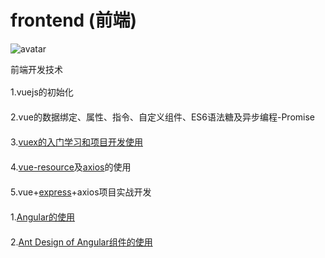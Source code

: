# frontend (前端)

![avatar](https://timgsa.baidu.com/timg?image&quality=80&size=b9999_10000&sec=1556258160391&di=74b63670c3c1227a87278838dbf96917&imgtype=0&src=http%3A%2F%2Fd2jq2hx2dbkw6t.cloudfront.net%2F161%2FScreenshot_10.png)

前端开发技术

<div style="line-height:26px;">
  <p>1.vuejs的初始化</p>
  <p>2.vue的数据绑定、属性、指令、自定义组件、ES6语法糖及异步编程-Promise</p>
  <p>3.<a href='https://vuex.vuejs.org/zh/guide/' target='_blank'>vuex的入门学习和项目开发使用</a></p>
  <p>4.<a href='https://github.com/pagekit/vue-resource' target='_blank'>vue-resource</a>及<a href='http://www.axios-js.com/' target='_blank'>axios</a>的使用</p>
  <p>5.vue+<a href='http://www.expressjs.com.cn/' target='_blank'>express</a>+axios项目实战开发</p>
</div>

<div style="line-height:26px;">
  <p>1.<a href='https://www.angular.cn/' target='_blank'>Angular的使用</a></p>
  <p>2.<a href='https://ng.ant.design/docs/introduce/zh' target='_blank'>Ant Design of Angular组件的使用</a></p>
</div>
